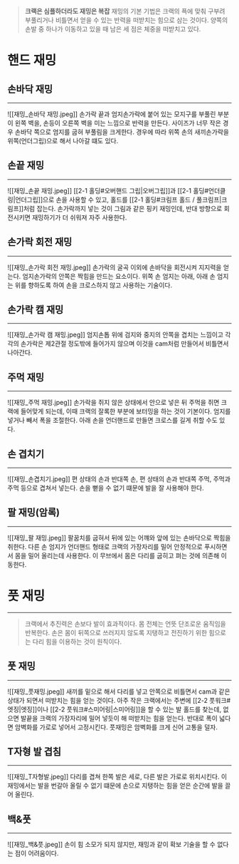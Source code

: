 > **크랙은 심플하더라도 재밍은 복잡**
> 재밍의 기본 기법은 크랙의 픅에 맞춰 구부려 부풀리거나 비틀면서 얻을 수 있는 반력을 떠받치는 힘으로 삼는 것이다. 양쪽의 손발 중 하나가 이동하고 있을 때 남은 세 점은 체중을 떠받치고 있다.
# 핸드 재밍
## 손바닥 재밍
---
![[재밍_손바닥 재밍.jpeg]]
손가락 끝과 엄지손가락에 붙어 있는 모지구를 부풀린 부분이 왼쪽 벽을, 손등이 오른쪽 벽을 미는 느낌으로 반력을 만든다. 사이즈가 너무 작은 경우 손바닥 쪽으로 엄지를 굽혀 부풀림을 크게한다. 경우에 따라 위쪽 손의 새끼손가락을 위쪽(언더그립)으로 해서 나아갈 떄도 있다.
## 손끝 재밍
---
![[재밍_손끝 재밍.jpeg]]
[[2-1 홀딩#오버핸드 그립|오버그립]]과 [[2-1 홀딩#언더클링|언더그립]]으로 손을 사용할 수 있고, 홀드를 [[2-1 홀딩#크림프 홀드 / 풀크림프|크림프]]처럼 잡는다. 손가락까지 넣는 것이 그림과 같은 핑키 재밍인데, 반대 방향으로 회전시키면 재밍하기가 더 쉬워져 자주 사용한다.
## 손가락 회전 재밍
---
![[재밍_손가락 회전 재밍.jpeg]]
손가락의 굴곡 이외에 손바닥을 회전시켜 지지력을 얻는다. 엄지손가락의 안쪽은 짝힘을 만드는 요소이다.
위쪽 손 엄지는 아래, 아래 손 엄지는 위를 향하도록 하여 손을 크로스하지 않고 사용하는 기술이다.
## 손가락 캠 재밍
---
![[재밍_손가락 캠 재밍.jpeg]]
엄지손톱 위에 검지와 중지의 안쪽을 겹치는 느낌이고 각각의 손가락은 제2관절 정도밖에 들어가지 않으며 이것을 cam처럼 만들어서 비틀면서 나아간다.
## 주먹 재밍
---
![[재밍_주먹 재밍.jpeg]]
손가락을 쥐지 않은 상태에서 안으로 넣은 뒤 주먹을 쥐면 크랙에 들어맞게 되는데, 이때 크랙의 잘록한 부분에 보터밍을 하는 것이 기본이다. 엄지를 넣거나 빼서 폭을 조절한다. 아래 손을 언더핸드로 만들면 크로스를 길게 취할 수도 있다.
## 손 겹치기
---
![[재밍_손겹치기.jpeg]]
편 상태의 손과 반대쪽 손, 편 상태의 손과 반대쪽 주먹, 주먹과 주먹 등으로 겹쳐서 넣는다. 손을 뻗을 수 없기 떄문에 발을 잘 사용해야 한다.
## 팔 재밍(암록)
---
![[재밍_팔 재밍.jpeg]]
팔꿈치를 굽혀서 뒤에 있는 어꺠와 앞에 있는 손바닥으로 짝힘을 취한다.
다른 손 엄지가 언더핸드 형태로 크랙의 가장자리를 밀어 안정적으로 푸시하면서 몸을 밀어 올리는데 사용한다. 이 무브에서 몸은 다리를 굽히고 펴는 것에 의존해 이동한다.
# 풋 재밍
---
> 크랙에서 추진력은 손보다 발이 효과적이다. 몸 전체는 언뜻 단조로운 움직임을 반복한다. 손은 몸이 뒤쪽으로 쓰러지지 않도록 지탱하고 전진하기 위한 힘으로는 다리 힘을 이용하는 것이 원칙이다.
## 풋 재밍
---
![[재밍_풋재밍.jpeg]]
새끼를 밑으로 해서 다리를 넣고 안쪽으로 비틀면서 cam과 같은 상태가 되면서 떠받치는 힘을 얻는 것이다.
아주 작은 크랙에서는 주변에 [[2-2 풋워크#엣징|엣징]]이나 [[2-2 풋워크#스미어링|스미어링]]을 할 수 있는 발 홀드를 찾는데, 없으면 발끝을 크랙의 가장자리에 밀어 넣듯이 해 떠받치는 힘을 얻는다.
반대로 폭이 넓다면 암벽화를 가로로 넣어서 고정시킨다.
풋재밍은 암벽화를 크게 신어 고통을 덜자.
## T자형 발 겹침
---
![[재밍_T자형발.jpeg]]
다리를 겹쳐 한쪽 발은 세로, 다른 발은 가로로 위치시킨다. 이 재밍에서는 발을 번갈아 올릴 수 없기 떄문에 손으로 지탱하는 힘을 얻은 순간에 발을 끌어 올린다.
## 백&풋
---
![[재밍_백&풋.jpeg]]
손이 힘 소모가 되지 않지만, 재밍과 같이 확보 기술을 할 수 없다는 점이 어려움이다.